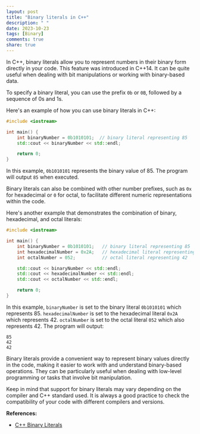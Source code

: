 ```yaml
---
layout: post
title: "Binary literals in C++"
description: " "
date: 2023-10-23
tags: [Binary]
comments: true
share: true
---
```


In C++, binary literals allow you to represent numbers in their binary form directly in your code. This feature was introduced in C++14. It can be quite useful when dealing with bit manipulations or working with binary-based data.

To specify a binary literal, you can use the prefix `0b` or `0B`, followed by a sequence of 0s and 1s.

Here's an example of how you can use binary literals in C++:

```cpp
#include <iostream>

int main() {
    int binaryNumber = 0b1010101;  // binary literal representing 85
    std::cout << binaryNumber << std::endl;

    return 0;
}
```

In this example, `0b1010101` represents the binary value of 85. The program will output `85` when executed.

Binary literals can also be combined with other number prefixes, such as `0x` for hexadecimal or `0` for octal, to facilitate different numeric representations within the code.

Here's another example that demonstrates the combination of binary, hexadecimal, and octal literals:

```cpp
#include <iostream>

int main() {
    int binaryNumber = 0b1010101;   // binary literal representing 85
    int hexadecimalNumber = 0x2A;   // hexadecimal literal representing 42
    int octalNumber = 052;          // octal literal representing 42

    std::cout << binaryNumber << std::endl;
    std::cout << hexadecimalNumber << std::endl;
    std::cout << octalNumber << std::endl;

    return 0;
}
```

In this example, `binaryNumber` is set to the binary literal `0b1010101` which represents 85. `hexadecimalNumber` is set to the hexadecimal literal `0x2A` which represents 42. `octalNumber` is set to the octal literal `052` which also represents 42. The program will output:

```
85
42
42
```

Binary literals provide a convenient way to represent binary values directly in the code, making it easier to work with and understand binary-based operations. They can be particularly useful when dealing with low-level programming or tasks that involve bit manipulation.

Keep in mind that support for binary literals may vary depending on the compiler and C++ standard used. It is always a good practice to check the compatibility of your code with different compilers and versions.

**References:**
- [C++ Binary Literals](https://en.cppreference.com/w/cpp/language/integer_literal#Binary_literals)